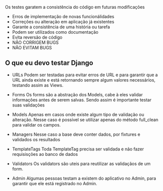 Os testes garatem a consistência do código em futuras modificações

- Erros de implementação de novas funcionálidades
- Correções ou alteração em aplicação já existentes
- Garante a consistência de uma história ou tarefa
- Podem ser utilizados como documentação
- Evita reversão de código
- NÃO CORRIGEM BUGS
- NÃO EVITAM BUGS

## O que eu devo testar Django

- URLs
    Podem ser testadas para evitar erros de URL e para
    garantir que a URL ainda existe e está retornando sempre
    algum valores necessários, testando assim as Views.

- Forms
    Os forms são a abstração dos Models, cabe à eles validar informações
    antes de serem salvas. Sendo assim é importante testar suas validações

- Models
    Apenas em casos onde existe algum tipo de validação ou alteração.
    Nesse caso é possível se utilizar apenas do método full_clean
    para validar os campos.

- Managers
    Nesse caso a base deve conter dados, por fixtures e validados
    os resultados

- TemplateTags
    Toda TemplateTag precisa ser validada e não fazer requisisções
    ao banco de dados

- Validators
    Os validators são uteis para reutilizar as validaçãos de um form.

- Admin
    Algumas pessoas testam a existem do aplicativo no Admin, para garantir
    que ele está registrado no Admin.
